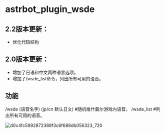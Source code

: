 # astrbot_plugin_wsde

## 2.2版本更新：
- 优化代码结构

## 2.0版本更新：
- 增加了日语和中文两种语言选项。
- 增加了/wsde_list命令，列出所有可用的语音。

## 功能
/wsde (语音名字) (jp/cn 默认日文)   #随机维什戴尔游戏内语音。
/wsde_list    #列出所有可用的语音。

![d0c4fc5992872389f3c6f688db056323_720](https://github.com/user-attachments/assets/f43d9bac-567e-474d-a3f4-7c3f07a99551)
